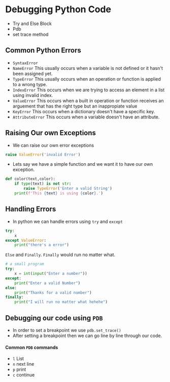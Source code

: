 # Debugging Python Code
- Try and Else Block
- Pdb
- set trace method

## Common Python Errors
- `SyntaxError`
- `NameError` This usually occurs when a variable is not defined or it hasn't been assigned yet.
- `TypeError` This usually occurs when an operation or function is applied to a wrong type.
- `IndexError` This occurs when we are trying to access an element in a list using invalid index.
- `ValueError`  This occurs when a built in operation or function receives an arguement that has the right type but an inappropiate value
- `KeyError` This occurs when a dictionary doesn't have a specific key.
- `AttributeError` This occurs when a variable doesn't have an attribute. 

## Raising Our own Exceptions
- We can raise our own error exceptions 

```python
raise ValueError('invalid Error')
```

- Lets say we have a simple function and we want it to have our own exception.

```python
def color(text,color):
    if type(text) is not str:
        raise TypeError('Enter a valid String')
    print(f'This {text} is using {color}.')
```

## Handling Errors
- In python we can handle errors using `try` and `except`

```python
try:
    x
except ValueError:
    print("there's a error")
```

`Else` and `Finally`.
`Finally` would run no matter what.

```python
# a small program
try:
    x = int(input("Enter a number"))
except:
    print("Enter a valid Number")
else:
    print("Thanks for a valid number")
finally:
    print("I will run no matter what hehehe")
```

## Debugging our code using `PDB`

- In order to set a breakpoint we use `pdb.set_trace()`
- After setting a breakpoint then we can go line by line through our code.

#### Common `PDB` commands
- `l` List 
- `n` next line
- `p` print
- `c` continue
